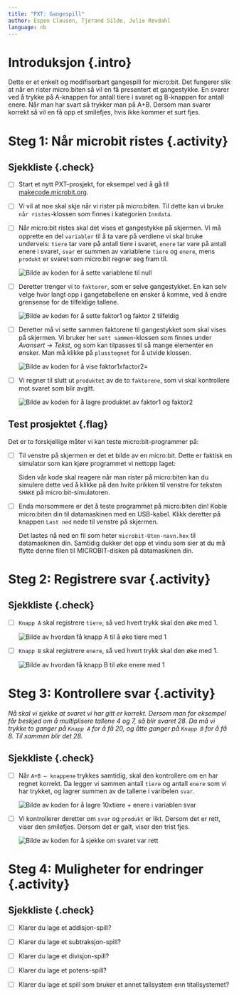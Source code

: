 ```yaml
---
title: "PXT: Gangespill"
author: Espen Clausen, Tjerand Silde, Julie Revdahl
language: nb
---
```



# Introduksjon {.intro}

Dette er et enkelt og modifiserbart gangespill for micro:bit. Det fungerer slik
at når en rister micro:biten så vil en få presentert et gangestykke. En svarer
ved å trykke på A-knappen for antall tiere i svaret og B-knappen for antall
enere. Når man har svart så trykker man på A+B. Dersom man svarer korrekt så vil
en få opp et smilefjes, hvis ikke kommer et surt fjes.


# Steg 1: Når microbit ristes {.activity}

## Sjekkliste {.check}

- [ ] Start et nytt PXT-prosjekt, for eksempel ved å gå til
  [makecode.microbit.org](https://makecode.microbit.org/?lang=no).

- [ ] Vi vil at noe skal skje når vi rister på micro:biten. Til dette kan vi
  bruke `når ristes`-klossen som finnes i kategorien `Inndata`.

- [ ] Når micro:bit ristes skal det vises et gangestykke på skjermen. Vi må
  opprette en del `variabler` til å ta vare på verdiene vi skal bruke underveis:
  `tiere` tar vare på antall tiere i svaret, `enere` tar vare på antall enere i
  svaret, `svar` er summen av variablene `tiere` og `enere`, mens `produkt` er
  svaret som micro:bit regner seg fram til.

  ![Bilde av koden for å sette variablene til null](ristes.png)

- [ ] Deretter trenger vi to `faktorer`, som er selve gangestykket. En kan selv
  velge hvor langt opp i gangetabellene en ønsker å komme, ved å endre grensense
  for de tilfeldige tallene.

  ![Bilde av koden for å sette faktor1 og faktor 2 tilfeldig](tilfeldig_tall.png)

- [ ] Deretter må vi sette sammen faktorene til gangestykket som skal vises på
  skjermen. Vi bruker her `sett sammen`-klossen som finnes under *Avansert -> Tekst*, og som kan
  tilpasses til så mange elementer en ønsker. Man må klikke på `plusstegnet` for
  å utvide klossen.

  ![Bilde av koden for å vise faktor1xfactor2=](vis_tekst.png)

- [ ] Vi regner til slutt ut `produktet` av de to `faktorene`, som vi skal
  kontrollere mot svaret som blir avgitt.

  ![Bilde av koden for å lagre produktet av faktor1 og faktor2](produkt.png)

## Test prosjektet {.flag}

Det er to forskjellige måter vi kan teste micro:bit-programmer på:

- [ ] Til venstre på skjermen er det et bilde av en micro:bit. Dette er faktisk
  en simulator som kan kjøre programmet vi nettopp laget:

  Siden vår kode skal reagere når man rister på micro:biten kan du simulere
  dette ved å klikke på den hvite prikken til venstre for teksten `SHAKE` på
  micro:bit-simulatoren.

- [ ] Enda morsommere er det å teste programmet på micro:biten din! Koble
  micro:biten din til datamaskinen med en USB-kabel. Klikk deretter på knappen
  `Last ned` nede til venstre på skjermen.

  Det lastes nå ned en fil som heter `microbit-Uten-navn.hex` til datamaskinen
  din. Samtidig dukker det opp et vindu som sier at du må flytte denne filen til
  MICROBIT-disken på datamaskinen din.


# Steg 2: Registrere svar {.activity}

## Sjekkliste {.check}

- [ ] `Knapp A` skal registrere `tiere`, så ved hvert trykk skal den øke med 1.

  ![Bilde av hvordan få knapp A til å øke tiere med 1](knapp_a.png)

- [ ] `Knapp B` skal registrere `enere`, så ved hvert trykk skal den øke med 1.

  ![Bilde av hvordan få knapp B til øke enere med 1](knapp_b.png)


# Steg 3: Kontrollere svar {.activity}

*Nå skal vi sjekke at svaret vi har gitt er korrekt. Dersom man for eksempel får
beskjed om å multiplisere tallene 4 og 7, så blir svaret 28. Da må vi trykke to
ganger på `Knapp A` for å få 20, og åtte ganger på `Knapp B` for å få 8. Til
sammen blir det 28.*

## Sjekkliste {.check}

- [ ] Når `A+B – knappene` trykkes samtidig, skal den kontrollere om en har
  regnet korrekt. Da legger vi sammen antall `tiere` og antall `enere` som vi
  har trykket, og lagrer summen av de tallene i varibelen `svar`.

  ![Bilde av koden for å lagre 10xtiere + enere i variablen svar](knapp_a_b.png)

- [ ] Vi kontrollerer deretter om `svar` og `produkt` er likt. Dersom det er
  rett, viser den smilefjes. Dersom det er galt, viser den trist fjes.

  ![Bilde av koden for å sjekke om svaret var rett](glad_trist.png)


# Steg 4: Muligheter for endringer {.activity}

## Sjekkliste {.check}

- [ ] Klarer du lage et addisjon-spill?

- [ ] Klarer du lage et subtraksjon-spill?

- [ ] Klarer du lage et divisjon-spill?

- [ ] Klarer du lage et potens-spill?

- [ ] Klarer du lage et spill som bruker et annet tallsystem enn titallsystemet?
